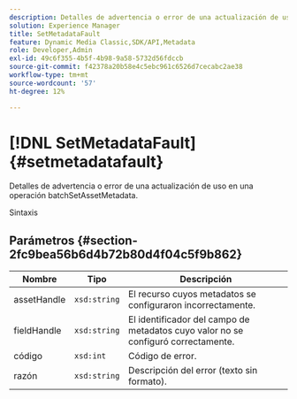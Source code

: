 ```yaml
---
description: Detalles de advertencia o error de una actualización de uso en una operación batchSetAssetMetadata.
solution: Experience Manager
title: SetMetadataFault
feature: Dynamic Media Classic,SDK/API,Metadata
role: Developer,Admin
exl-id: 49c6f355-4b5f-4b98-9a58-5732d56fdccb
source-git-commit: f42378a20b58e4c5ebc961c6526d7cecabc2ae38
workflow-type: tm+mt
source-wordcount: '57'
ht-degree: 12%

---
```


# [!DNL SetMetadataFault]{#setmetadatafault}

Detalles de advertencia o error de una actualización de uso en una operación batchSetAssetMetadata.

Sintaxis

## Parámetros {#section-2fc9bea56b6d4b72b80d4f04c5f9b862}

| Nombre | Tipo | Descripción |
|---|---|---|
| assetHandle | `xsd:string` | El recurso cuyos metadatos se configuraron incorrectamente. |
| fieldHandle | `xsd:string` | El identificador del campo de metadatos cuyo valor no se configuró correctamente. |
| código | `xsd:int` | Código de error. |
| razón | `xsd:string` | Descripción del error (texto sin formato). |
